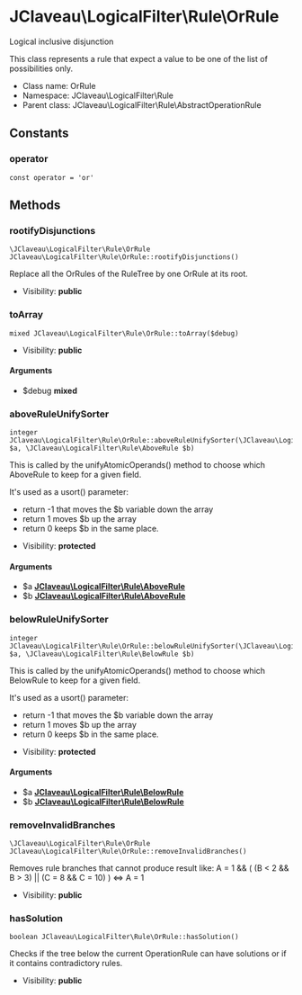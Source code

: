 JClaveau\LogicalFilter\Rule\OrRule
===============

Logical inclusive disjunction

This class represents a rule that expect a value to be one of the list of
possibilities only.


* Class name: OrRule
* Namespace: JClaveau\LogicalFilter\Rule
* Parent class: JClaveau\LogicalFilter\Rule\AbstractOperationRule



Constants
----------


### operator

    const operator = 'or'







Methods
-------


### rootifyDisjunctions

    \JClaveau\LogicalFilter\Rule\OrRule JClaveau\LogicalFilter\Rule\OrRule::rootifyDisjunctions()

Replace all the OrRules of the RuleTree by one OrRule at its root.



* Visibility: **public**




### toArray

    mixed JClaveau\LogicalFilter\Rule\OrRule::toArray($debug)





* Visibility: **public**


#### Arguments
* $debug **mixed**



### aboveRuleUnifySorter

    integer JClaveau\LogicalFilter\Rule\OrRule::aboveRuleUnifySorter(\JClaveau\LogicalFilter\Rule\AboveRule $a, \JClaveau\LogicalFilter\Rule\AboveRule $b)

This is called by the unifyAtomicOperands() method to choose which AboveRule
to keep for a given field.

It's used as a usort() parameter:
+ return -1 that moves the $b variable down the array
+ return  1 moves $b up the array
+ return  0 keeps $b in the same place.

* Visibility: **protected**


#### Arguments
* $a **[JClaveau\LogicalFilter\Rule\AboveRule](JClaveau-LogicalFilter-Rule-AboveRule.md)**
* $b **[JClaveau\LogicalFilter\Rule\AboveRule](JClaveau-LogicalFilter-Rule-AboveRule.md)**



### belowRuleUnifySorter

    integer JClaveau\LogicalFilter\Rule\OrRule::belowRuleUnifySorter(\JClaveau\LogicalFilter\Rule\BelowRule $a, \JClaveau\LogicalFilter\Rule\BelowRule $b)

This is called by the unifyAtomicOperands() method to choose which BelowRule
to keep for a given field.

It's used as a usort() parameter:
+ return -1 that moves the $b variable down the array
+ return  1 moves $b up the array
+ return  0 keeps $b in the same place.

* Visibility: **protected**


#### Arguments
* $a **[JClaveau\LogicalFilter\Rule\BelowRule](JClaveau-LogicalFilter-Rule-BelowRule.md)**
* $b **[JClaveau\LogicalFilter\Rule\BelowRule](JClaveau-LogicalFilter-Rule-BelowRule.md)**



### removeInvalidBranches

    \JClaveau\LogicalFilter\Rule\OrRule JClaveau\LogicalFilter\Rule\OrRule::removeInvalidBranches()

Removes rule branches that cannot produce result like:
A = 1 && ( (B < 2 && B > 3) || (C = 8 && C = 10) ) <=> A = 1



* Visibility: **public**




### hasSolution

    boolean JClaveau\LogicalFilter\Rule\OrRule::hasSolution()

Checks if the tree below the current OperationRule can have solutions
or if it contains contradictory rules.



* Visibility: **public**




